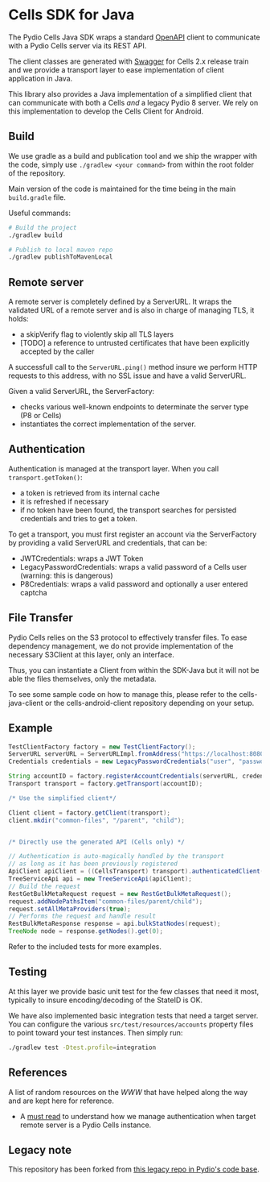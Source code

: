# Cells SDK for Java

The Pydio Cells Java SDK wraps a standard [OpenAPI](https://www.openapis.org) client to communicate with a Pydio Cells server via its REST API.

The client classes are generated with [Swagger](https://swagger.io) for Cells 2.x release train and we provide a transport layer to ease implementation of client application in Java.

This library also provides a Java implementation of a simplified client that can communicate with both a Cells _and_ a legacy Pydio 8 server. We rely on this implementation to develop the Cells Client for Android.

## Build

We use gradle as a build and publication tool and we ship the wrapper with the code, simply use `./gradlew <your command>` from within the root folder of the repository.

Main version of the code is maintained for the time being in the main `build.gradle` file.

Useful commands:

```sh
# Build the project
./gradlew build

# Publish to local maven repo
./gradlew publishToMavenLocal

```

## Remote server

A remote server is completely defined by a ServerURL. It wraps the validated URL of a remote server and is also in charge of managing TLS, it holds:

- a skipVerify flag to violently skip all TLS layers
- [TODO] a reference to untrusted certificates that have been explicitly accepted by the caller

A successfull call to the `ServerURL.ping()` method insure we perform HTTP requests to this address, with no SSL issue and have a valid ServerURL.

Given a valid ServerURL, the ServerFactory:

- checks various well-known endpoints to determinate the server type (P8 or Cells)
- instantiates the correct implementation of the server.

## Authentication

Authentication is managed at the transport layer. When you call `transport.getToken()`:

- a token is retrieved from its internal cache
- it is refreshed if necessary
- if no token have been found, the transport searches for persisted credentials and tries to get a token.

To get a transport, you must first register an account via the ServerFactory by providing a valid ServerURL and credentials, that can be:

- JWTCredentials: wraps a JWT Token
- LegacyPasswordCredentials: wraps a valid password of a Cells user (warning: this is dangerous)
- P8Credentials: wraps a valid password and optionally a user entered captcha

## File Transfer

Pydio Cells relies on the S3 protocol to effectively transfer files. To ease dependency management, we do not provide implementation of the necessary S3Client at this layer, only an interface.  

Thus, you can instantiate a Client from within the SDK-Java but it will not be able the files themselves, only the metadata.

To see some sample code on how to manage this, please refer to the cells-java-client or the cells-android-client repository depending on your setup.

## Example

```groovy
TestClientFactory factory = new TestClientFactory();
ServerURL serverURL = ServerURLImpl.fromAddress("https://localhost:8080", true);
Credentials credentials = new LegacyPasswordCredentials("user", "password");

String accountID = factory.registerAccountCredentials(serverURL, credentials);
Transport transport = factory.getTransport(accountID);

/* Use the simplified client*/

Client client = factory.getClient(transport);
client.mkdir("common-files", "/parent", "child");


/* Directly use the generated API (Cells only) */

// Authentication is auto-magically handled by the transport 
// as long as it has been previously registered
ApiClient apiClient = ((CellsTransport) transport).authenticatedClient();
TreeServiceApi api = new TreeServiceApi(apiClient);
// Build the request
RestGetBulkMetaRequest request = new RestGetBulkMetaRequest();
request.addNodePathsItem("common-files/parent/child");
request.setAllMetaProviders(true);
// Performs the request and handle result
RestBulkMetaResponse response = api.bulkStatNodes(request);
TreeNode node = response.getNodes().get(0); 
```

Refer to the included tests for more examples.

## Testing

At this layer we provide basic unit test for the few classes that need it most, typically to insure encoding/decoding of the StateID is OK.

We have also implemented basic integration tests that need a target server.
You can configure the various `src/test/resources/accounts` property files to point toward your test instances. Then simply run:

```sh
./gradlew test -Dtest.profile=integration
```

## References

A list of random resources on the _WWW_ that have helped along the way and are kept here for reference.

- A [must read](https://auth0.com/docs/flows/call-your-api-using-the-authorization-code-flow) to understand how we manage authentication when target remote server is a Pydio Cells instance.

## Legacy note

This repository has been forked from [this legacy repo in Pydio's code base](https://github.com/pydio/pydio-sdk-java-v2).
